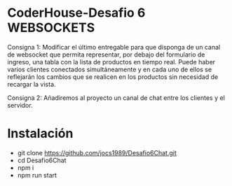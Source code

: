# CoderHouse-Desafio 6 WEBSOCKETS

Consigna 1:  Modificar el último entregable para que disponga de un canal de websocket que permita representar, por debajo del formulario de ingreso, una tabla con la lista de productos en tiempo real. 
Puede haber varios clientes conectados simultáneamente y en cada uno de ellos se reflejarán los cambios que se realicen en los productos sin necesidad de recargar la vista.

Consigna 2:  Añadiremos al proyecto un canal de chat entre los clientes y el servidor.

# Instalación 
- git clone https://github.com/jocs1989/Desafio6Chat.git
- cd Desafio6Chat
- npm i
- npm run start 

